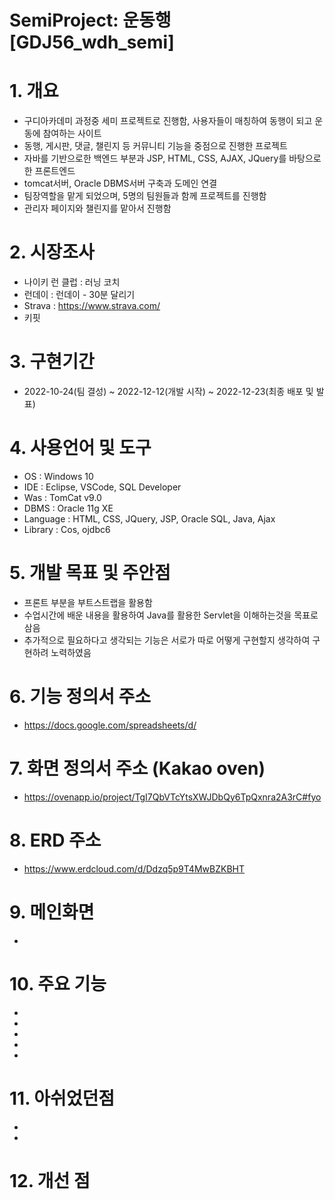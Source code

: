 # SemiProject: 운동행[GDJ56_wdh_semi]

# 1. 개요

- 구디아카데미 과정중 세미 프로젝트로 진행함, 사용자들이 매칭하여 동행이 되고 운동에 참여하는 사이트
- 동행, 게시판, 댓글, 챌린지 등 커뮤니티 기능을 중점으로 진행한 프로젝트
- 자바를 기반으로한 백엔드 부분과 JSP, HTML, CSS, AJAX, JQuery를 바탕으로한 프론트엔드
- tomcat서버, Oracle DBMS서버 구축과 도메인 연결
- 팀장역할을 맡게 되었으며, 5명의 팀원들과 함께 프로젝트를 진행함
- 관리자 페이지와 챌린지를 맡아서 진행함

# 2. 시장조사
- 나이키 런 클럽 : 러닝 코치
- 런데이 : 런데이 - 30분 달리기
- Strava : https://www.strava.com/
- 키핏 
 
# 3.  구현기간
- 2022-10-24(팀 결성) ~ 2022-12-12(개발 시작) ~ 2022-12-23(최종 배포 및 발표)

# 4. 사용언어 및 도구
- OS : Windows 10
- IDE : Eclipse, VSCode, SQL Developer
- Was : TomCat v9.0
- DBMS : Oracle 11g XE
- Language : HTML, CSS, JQuery, JSP, Oracle SQL, Java, Ajax
- Library : Cos, ojdbc6

# 5. 개발 목표 및 주안점

- 프론트 부분을 부트스트랩을 활용함
- 수업시간에 배운 내용을 활용하여 Java를 활용한 Servlet을 이해하는것을 목표로 삼음
- 추가적으로 필요하다고 생각되는 기능은 서로가 따로 어떻게 구현할지 생각하여 구현하려 노력하였음

# 6. 기능 정의서 주소
- https://docs.google.com/spreadsheets/d/

# 7. 화면 정의서 주소 (Kakao oven)
- https://ovenapp.io/project/TgI7QbVTcYtsXWJDbQy6TpQxnra2A3rC#fyo

# 8. ERD 주소
- https://www.erdcloud.com/d/Ddzq5p9T4MwBZKBHT

# 9. 메인화면
- 

# 10. 주요 기능
-
-
-
-
-

# 11. 아쉬었던점
- 
- 
# 12. 개선 점

